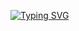 [![Typing SVG](https://readme-typing-svg.demolab.com?font=PT+Mono&size=24&pause=1000&color=FFFFFF&background=FFFFFF00&center=true&vCenter=true&width=100%&lines=Hi+there!+I'm+shkesh)](https://git.io/typing-svg)
